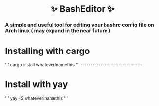 <h1 align="center"> ✨ BashEditor ✨ </h1>

<h3>A simple and useful tool for editing your bashrc config file on Arch linux ( may expand in the near future ) </h3>

<h1> Installing with cargo </h1>
'''
cargo install whateverInamethis
'''
-------------------------------
<h1>Install with yay</h1>
'''
yay -S whateverinamethis  
'''
